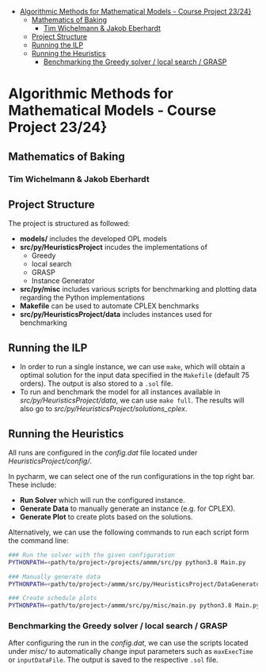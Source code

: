 <!-- TOC start (generated with https://github.com/derlin/bitdowntoc) -->

- [Algorithmic Methods for Mathematical Models - Course Project 23/24}](#algorithmic-methods-for-mathematical-models---course-project-2324)
	- [Mathematics of Baking](#mathematics-of-baking)
		- [Tim Wichelmann \& Jakob Eberhardt](#tim-wichelmann--jakob-eberhardt)
	- [Project Structure](#project-structure)
	- [Running the ILP](#running-the-ilp)
	- [Running the Heuristics](#running-the-heuristics)
		- [Benchmarking the Greedy solver / local search / GRASP](#benchmarking-the-greedy-solver--local-search--grasp)

<!-- TOC end -->

<!-- TOC --><a name="algorithmic-methods-for-mathematical-models-course-project-2324"></a>
# Algorithmic Methods for Mathematical Models - Course Project 23/24}
<!-- TOC --><a name="mathematics-of-baking"></a>
## Mathematics of Baking
<!-- TOC --><a name="tim-wichelmann-jakob-eberhardt"></a>
### Tim Wichelmann & Jakob Eberhardt

<!-- TOC --><a name="project-structure"></a>
## Project Structure
The project is structured as followed: 
- **models/** includes the developed OPL models
- **src/py/HeuristicsProject** incudes the implementations of
  - Greedy
  - local search
  - GRASP 
  - Instance Generator
- **src/py/misc** includes various scripts for benchmarking and plotting data regarding the Python implementations
- **Makefile** can be used to automate CPLEX benchmarks
- **src/py/HeuristicsProject/data** includes instances used for benchmarking

<!-- TOC --><a name="running-the-ilp"></a>
## Running the ILP
- In order to run a single instance, we can use `make`, which will obtain a optimal solution for the input data specified in the `Makefile` (default 75 orders). The output is also stored to a `.sol` file.
- To run and benchmark the model for all instances available in *src/py/HeuristicsProject/data*, we can use `make full`. The results will also go to *src/py/HeuristicsProject/solutions_cplex*.

<!-- TOC --><a name="running-the-heuristics"></a>
## Running the Heuristics
All runs are configured in the *config.dat* file located under *HeuristicsProject/config/*.

In pycharm, we can select one of the run configurations in the top right bar. These include: 
- **Run Solver** which will run the configured instance.
- **Generate Data** to manually generate an instance (e.g. for CPLEX).
- **Generate Plot** to create plots based on the solutions. 

Alternatively, we can use the following commands to run each script form the command line:
```sh
### Run the solver with the given configuration
PYTHONPATH=<path/to/project>/projects/ammm/src/py python3.8 Main.py
```
```sh
### Manually generate data
PYTHONPATH=<path/to/project>/ammm/src/py/HeuristicsProject/DataGenerator/Main.py python3.8 Main.py
```
```sh
### Create schedule plots
PYTHONPATH=<path/to/project>/ammm/src/py/misc/main.py python3.8 Main.py
```
<!-- TOC --><a name="benchmarking-the-greedy-solver-local-search-grasp"></a>
### Benchmarking the Greedy solver / local search / GRASP
After configuring the run in the *config.dat*, we can use the scripts located under *misc/* to automatically change input parameters such as `maxExecTime` or `inputDataFile`. The output is saved to the respective `.sol` file.


